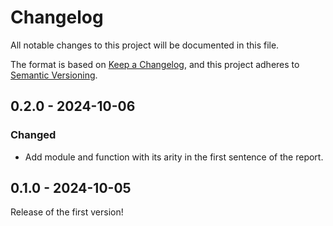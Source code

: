 # Changelog

All notable changes to this project will be documented in this file.

The format is based on [Keep a Changelog](https://keepachangelog.com/en/1.1.0/),
and this project adheres to [Semantic Versioning](https://semver.org/spec/v2.0.0.html).

## 0.2.0 - 2024-10-06

### Changed

* Add module and function with its arity in the first sentence of the report.

## 0.1.0 - 2024-10-05

Release of the first version!

